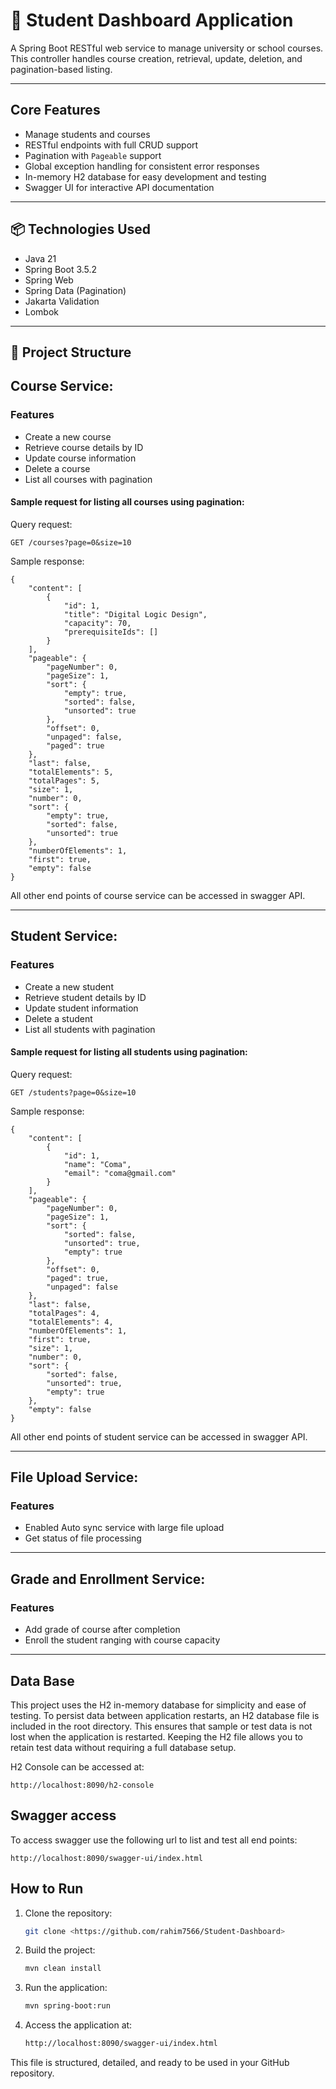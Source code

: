 # 📘 Student Dashboard Application

A Spring Boot RESTful web service to manage university or school courses. This controller handles course creation, retrieval, update, deletion, and pagination-based listing.

---

## Core Features

- Manage students and courses
- RESTful endpoints with full CRUD support
- Pagination with `Pageable` support
- Global exception handling for consistent error responses
- In-memory H2 database for easy development and testing
- Swagger UI for interactive API documentation

---

## 📦 Technologies Used

- Java 21
- Spring Boot 3.5.2
- Spring Web
- Spring Data (Pagination)
- Jakarta Validation
- Lombok

---

## 📂 Project Structure

## Course Service:

### Features

- Create a new course
- Retrieve course details by ID
- Update course information
- Delete a course
- List all courses with pagination

#### Sample request for listing all courses using pagination:

Query request:
```
GET /courses?page=0&size=10
```
Sample response:
```
{
    "content": [
        {
            "id": 1,
            "title": "Digital Logic Design",
            "capacity": 70,
            "prerequisiteIds": []
        }
    ],
    "pageable": {
        "pageNumber": 0,
        "pageSize": 1,
        "sort": {
            "empty": true,
            "sorted": false,
            "unsorted": true
        },
        "offset": 0,
        "unpaged": false,
        "paged": true
    },
    "last": false,
    "totalElements": 5,
    "totalPages": 5,
    "size": 1,
    "number": 0,
    "sort": {
        "empty": true,
        "sorted": false,
        "unsorted": true
    },
    "numberOfElements": 1,
    "first": true,
    "empty": false
}
```
All other end points of course service can be accessed in swagger API.

---

## Student Service:

### Features

- Create a new student
- Retrieve student details by ID
- Update student information
- Delete a student
- List all students with pagination

#### Sample request for listing all students using pagination:

Query request:
```
GET /students?page=0&size=10
```
Sample response:
```
{
    "content": [
        {
            "id": 1,
            "name": "Coma",
            "email": "coma@gmail.com"
        }
    ],
    "pageable": {
        "pageNumber": 0,
        "pageSize": 1,
        "sort": {
            "sorted": false,
            "unsorted": true,
            "empty": true
        },
        "offset": 0,
        "paged": true,
        "unpaged": false
    },
    "last": false,
    "totalPages": 4,
    "totalElements": 4,
    "numberOfElements": 1,
    "first": true,
    "size": 1,
    "number": 0,
    "sort": {
        "sorted": false,
        "unsorted": true,
        "empty": true
    },
    "empty": false
}
```
All other end points of student service can be accessed in swagger API.

---

## File Upload Service:

### Features
- Enabled Auto sync service with large file upload
- Get status of file processing

---

## Grade and Enrollment Service:

### Features
- Add grade of course after completion
- Enroll the student ranging with course capacity

---

## Data Base
This project uses the H2 in-memory database for simplicity and ease of testing.
To persist data between application restarts, an H2 database file is included in the root directory.
This ensures that sample or test data is not lost when the application is restarted.
Keeping the H2 file allows you to retain test data without requiring a full database setup.

H2 Console can be accessed at:
```
http://localhost:8090/h2-console
```
## Swagger access
To access swagger use the following url to list and test all end points:

```
http://localhost:8090/swagger-ui/index.html
```

## How to Run
1. Clone the repository:
   ```bash
   git clone <https://github.com/rahim7566/Student-Dashboard>
2. Build the project:
    ```bash
   mvn clean install
3. Run the application:
    ```bash
   mvn spring-boot:run
4. Access the application at:
   ```bash
   http://localhost:8090/swagger-ui/index.html
This file is structured, detailed, and ready to be used in your GitHub repository.




